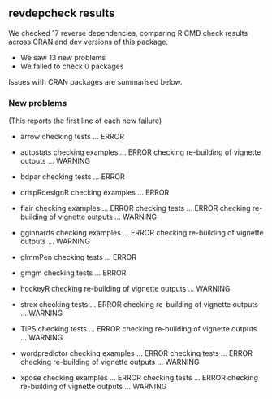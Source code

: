 ## revdepcheck results

We checked 17 reverse dependencies, comparing R CMD check results across CRAN and dev versions of this package.

 * We saw 13 new problems
 * We failed to check 0 packages

Issues with CRAN packages are summarised below.

### New problems
(This reports the first line of each new failure)

* arrow
  checking tests ... ERROR

* autostats
  checking examples ... ERROR
  checking re-building of vignette outputs ... WARNING

* bdpar
  checking tests ... ERROR

* crispRdesignR
  checking examples ... ERROR

* flair
  checking examples ... ERROR
  checking tests ... ERROR
  checking re-building of vignette outputs ... WARNING

* gginnards
  checking examples ... ERROR
  checking re-building of vignette outputs ... WARNING

* glmmPen
  checking tests ... ERROR

* gmgm
  checking tests ... ERROR

* hockeyR
  checking re-building of vignette outputs ... WARNING

* strex
  checking tests ... ERROR
  checking re-building of vignette outputs ... WARNING

* TiPS
  checking tests ... ERROR
  checking re-building of vignette outputs ... WARNING

* wordpredictor
  checking examples ... ERROR
  checking tests ... ERROR
  checking re-building of vignette outputs ... WARNING

* xpose
  checking examples ... ERROR
  checking tests ... ERROR
  checking re-building of vignette outputs ... WARNING

